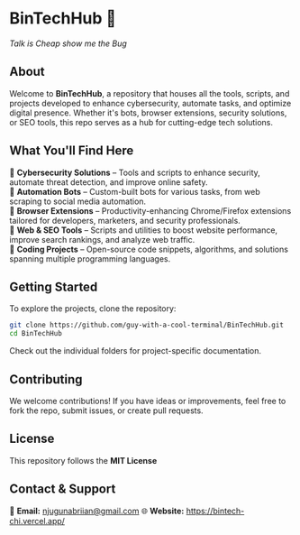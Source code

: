 # **BinTechHub** 🚀  
*Talk is Cheap show me the Bug*  

## **About**  
Welcome to **BinTechHub**, a repository that houses all the tools, scripts, and projects developed to enhance cybersecurity, automate tasks, and optimize digital presence. Whether it's bots, browser extensions, security solutions, or SEO tools, this repo serves as a hub for cutting-edge tech solutions.  

## **What You'll Find Here**  
🔹 **Cybersecurity Solutions** – Tools and scripts to enhance security, automate threat detection, and improve online safety.  
🔹 **Automation Bots** – Custom-built bots for various tasks, from web scraping to social media automation.  
🔹 **Browser Extensions** – Productivity-enhancing Chrome/Firefox extensions tailored for developers, marketers, and security professionals.  
🔹 **Web & SEO Tools** – Scripts and utilities to boost website performance, improve search rankings, and analyze web traffic.  
🔹 **Coding Projects** – Open-source code snippets, algorithms, and solutions spanning multiple programming languages.  

## **Getting Started**  
To explore the projects, clone the repository:  

```bash
git clone https://github.com/guy-with-a-cool-terminal/BinTechHub.git
cd BinTechHub
```

Check out the individual folders for project-specific documentation.  

## **Contributing**  
We welcome contributions! If you have ideas or improvements, feel free to fork the repo, submit issues, or create pull requests.  

## **License**  
This repository follows the **MIT License**

## **Contact & Support**  
📧 **Email:** njugunabriian@gmail.com
🌐 **Website:** https://bintech-chi.vercel.app/
